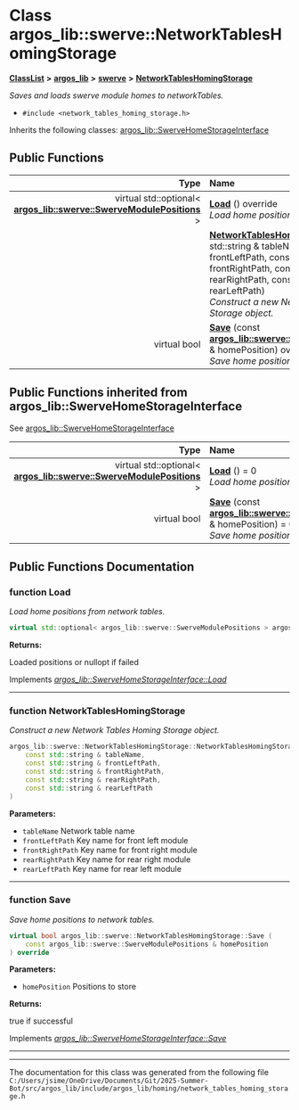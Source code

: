 

# Class argos\_lib::swerve::NetworkTablesHomingStorage



[**ClassList**](annotated.md) **>** [**argos\_lib**](namespaceargos__lib.md) **>** [**swerve**](namespaceargos__lib_1_1swerve.md) **>** [**NetworkTablesHomingStorage**](classargos__lib_1_1swerve_1_1_network_tables_homing_storage.md)



_Saves and loads swerve module homes to networkTables._ 

* `#include <network_tables_homing_storage.h>`



Inherits the following classes: [argos\_lib::SwerveHomeStorageInterface](classargos__lib_1_1_swerve_home_storage_interface.md)






















































## Public Functions

| Type | Name |
| ---: | :--- |
| virtual std::optional&lt; [**argos\_lib::swerve::SwerveModulePositions**](structargos__lib_1_1swerve_1_1_swerve_module_positions.md) &gt; | [**Load**](#function-load) () override<br>_Load home positions from network tables._  |
|   | [**NetworkTablesHomingStorage**](#function-networktableshomingstorage) (const std::string & tableName, const std::string & frontLeftPath, const std::string & frontRightPath, const std::string & rearRightPath, const std::string & rearLeftPath) <br>_Construct a new Network Tables Homing Storage object._  |
| virtual bool | [**Save**](#function-save) (const [**argos\_lib::swerve::SwerveModulePositions**](structargos__lib_1_1swerve_1_1_swerve_module_positions.md) & homePosition) override<br>_Save home positions to network tables._  |


## Public Functions inherited from argos_lib::SwerveHomeStorageInterface

See [argos\_lib::SwerveHomeStorageInterface](classargos__lib_1_1_swerve_home_storage_interface.md)

| Type | Name |
| ---: | :--- |
| virtual std::optional&lt; [**argos\_lib::swerve::SwerveModulePositions**](structargos__lib_1_1swerve_1_1_swerve_module_positions.md) &gt; | [**Load**](classargos__lib_1_1_swerve_home_storage_interface.md#function-load) () = 0<br>_Load home position from persistent storage._  |
| virtual bool | [**Save**](classargos__lib_1_1_swerve_home_storage_interface.md#function-save) (const [**argos\_lib::swerve::SwerveModulePositions**](structargos__lib_1_1swerve_1_1_swerve_module_positions.md) & homePosition) = 0<br>_Save home position to persistent storage._  |






















































## Public Functions Documentation




### function Load 

_Load home positions from network tables._ 
```C++
virtual std::optional< argos_lib::swerve::SwerveModulePositions > argos_lib::swerve::NetworkTablesHomingStorage::Load () override
```





**Returns:**

Loaded positions or nullopt if failed 





        
Implements [*argos\_lib::SwerveHomeStorageInterface::Load*](classargos__lib_1_1_swerve_home_storage_interface.md#function-load)


<hr>



### function NetworkTablesHomingStorage 

_Construct a new Network Tables Homing Storage object._ 
```C++
argos_lib::swerve::NetworkTablesHomingStorage::NetworkTablesHomingStorage (
    const std::string & tableName,
    const std::string & frontLeftPath,
    const std::string & frontRightPath,
    const std::string & rearRightPath,
    const std::string & rearLeftPath
) 
```





**Parameters:**


* `tableName` Network table name 
* `frontLeftPath` Key name for front left module 
* `frontRightPath` Key name for front right module 
* `rearRightPath` Key name for rear right module 
* `rearLeftPath` Key name for rear left module 




        

<hr>



### function Save 

_Save home positions to network tables._ 
```C++
virtual bool argos_lib::swerve::NetworkTablesHomingStorage::Save (
    const argos_lib::swerve::SwerveModulePositions & homePosition
) override
```





**Parameters:**


* `homePosition` Positions to store 



**Returns:**

true if successful 





        
Implements [*argos\_lib::SwerveHomeStorageInterface::Save*](classargos__lib_1_1_swerve_home_storage_interface.md#function-save)


<hr>

------------------------------
The documentation for this class was generated from the following file `C:/Users/jsime/OneDrive/Documents/Git/2025-Summer-Bot/src/argos_lib/include/argos_lib/homing/network_tables_homing_storage.h`

